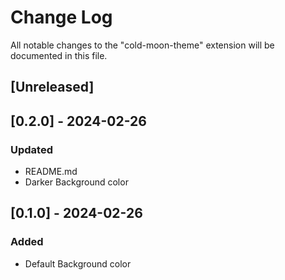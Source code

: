 # Change Log

All notable changes to the "cold-moon-theme" extension will be documented in this file.

## [Unreleased]

## [0.2.0] - 2024-02-26

### Updated

- README.md
- Darker Background color

## [0.1.0] - 2024-02-26

### Added

- Default Background color
